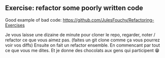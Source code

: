 ## Exercise: refactor some poorly written code

Good example of bad code: https://github.com/JulesFouchy/Refactoring-Exercises

Je vous laisse une dizaine de minute pour cloner le repo, regarder, noter / refactor ce que vous aimez pas.
(faites un git clone comme ça vous pourrez voir vos diffs)
Ensuite on fait un refactor ensemble. En commencant par tout ce que vous me dites.
Et je donne des chocolats aux gens qui participent :grin: